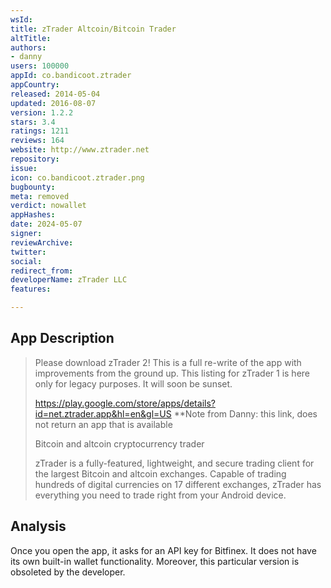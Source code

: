 ```yaml
---
wsId: 
title: zTrader Altcoin/Bitcoin Trader
altTitle: 
authors:
- danny
users: 100000
appId: co.bandicoot.ztrader
appCountry: 
released: 2014-05-04
updated: 2016-08-07
version: 1.2.2
stars: 3.4
ratings: 1211
reviews: 164
website: http://www.ztrader.net
repository: 
issue: 
icon: co.bandicoot.ztrader.png
bugbounty: 
meta: removed
verdict: nowallet
appHashes: 
date: 2024-05-07
signer: 
reviewArchive: 
twitter: 
social: 
redirect_from: 
developerName: zTrader LLC
features: 

---
```


## App Description

> Please download zTrader 2! This is a full re-write of the app with improvements from the ground up. This listing for zTrader 1 is here only for legacy purposes. It will soon be sunset.
>
> https://play.google.com/store/apps/details?id=net.ztrader.app&hl=en&gl=US
> **Note from Danny: this link, does not return an app that is available
> 
> Bitcoin and altcoin cryptocurrency trader
> 
> zTrader is a fully-featured, lightweight, and secure trading client for the largest Bitcoin and altcoin exchanges. Capable of trading hundreds of digital currencies on 17 different exchanges, zTrader has everything you need to trade right from your Android device.

## Analysis 

Once you open the app, it asks for an API key for Bitfinex. It does not have its own built-in wallet functionality. Moreover, this particular version is obsoleted by the developer. 
